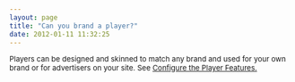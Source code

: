```yaml
---
layout: page
title: "Can you brand a player?"
date: 2012-01-11 11:32:25
---
```


<span style="font-size: small;">Players can be designed and skinned to match any brand and used for your own brand or for advertisers on your site. See <a href="http://knowledge.kaltura.com/faq/how-configure-players-features" target="_blank" title="How to configure the player's features">Configure the Player Features.</a></span>